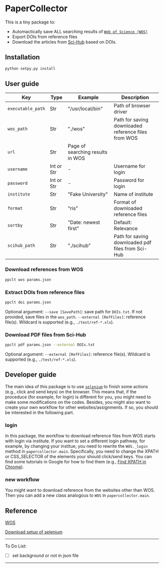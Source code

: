 # PaperCollector

This is a tiny package to:

- Automactically save ALL searching results of [`Web of Science (WOS)`](http://www.webofknowledge.com/?DestApp=WOS)
- Export DOIs from reference files
- Download the articles from [Sci-Hub](http://sci-hub.mksa.top) based on DOIs.

## Installation

```bash
python setpy.py install
```

## User guide

| Key               | Type       | Example                          | Description                                         |
| ----------------- | ---------- | -------------------------------- | --------------------------------------------------- |
| `executable_path` | Str        | "/usr/local/bin"                 | Path of browser driver                              |
| `wos_path`        | Str        | "./wos"                          | Path for saving downloaded reference files from WOS |
| `url`             | Str        | Page of searching results in WOS |                                                     |
| `username`        | Int or Str | -                                | Username for login                                  |
| `password`        | Int or Str | -                                | Password for login                                  |
| `institute`       | Str        | "Fake University"                | Name of institute                                   |
| `format`          | Str        | "ris"                            | Format of downloaded reference files                |
| `sortby`          | Str        | "Date: newest first"             | Default: Relevance                                  |
| `scihub_path`     | Str        | "./scihub"                       | Path for saving downloaded pdf files from Sci-Hub   |

### Download references from WOS

```bash
ppclt wos params.json
```

### Extract DOIs from reference files

```bash
ppclt doi params.json
```

Optional argument:
`--save [SavePath]`: save path for `DOIs.txt`. If not provided, save files in the `wos_path`.
`--external [RefFiles]`: reference file(s). Wildcard is supported (e.g., `./test/ref-*.xls`).

### Download PDF files from Sci-Hub

```bash
ppclt pdf params.json --external DOIs.txt
```

Optional argument:
`--external [RefFiles]`: reference file(s). Wildcard is supported (e.g., `./test/ref-*.xls`).

## Developer guide

The main idea of this package is to use [`selenium`](https://www.selenium.dev/documentation/webdriver/) to finish some actions (e.g., click and send keys) on the browser.
This means that, if the proceduce (for example, for login) is different for you, you might need to make some modifications on the codes.
Besides, you might also want to create your own workflow for other websites/assignments.
If so, you should be interested in the following part.

### login

In this package, the workflow to download reference files from WOS starts with login via institute.
If you want to set a different login pathway, for example, by changing your institue, you need to rewrite the `WOS._login` method in `papercollector.main`.
Specifically, you need to change the XPATH or CSS_SELECTOR of the elements your should click/send keys.
You can find some tutorials in Google for how to find them (e.g., [Find XPATH in Chrome](https://www.scrapestorm.com/tutorial/how-to-find-xpath-in-chrome)).

### new workflow

You might want to download reference from the websites other than WOS.
Then you can add a new class analogous to `WOS` in `papercollector.main`.

## Reference

[WOS](https://blog.csdn.net/Parzival_/article/details/122360528)

[Download setup of selenium](https://blog.csdn.net/z15517303852/article/details/90579577)

---

To Do List:

- [ ] set background or not in json file

---
